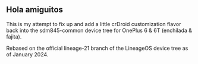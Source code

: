 ## Hola amiguitos

This is my attempt to fix up and add a little crDroid customization flavor back into the sdm845-common device tree for OnePlus 6 & 6T (enchilada & fajita).

Rebased on the official lineage-21 branch of the LineageOS device tree as of January 2024.
